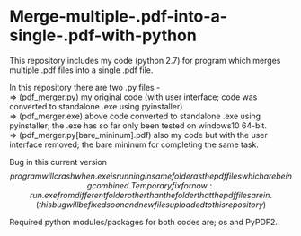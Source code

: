 # Merge-multiple-.pdf-into-a-single-.pdf-with-python  

This repository includes my code (python 2.7) for program which merges multiple .pdf files into a single .pdf file.  

In this repository there are two .py files -  
=> (pdf_merger.py) my original code (with user interface; code was converted to standalone .exe using pyinstaller)  <br />
=> (pdf_merger.exe) above code converted to standalone .exe using pyinstaller; the .exe has so far only been tested on windows10 64-bit.<br />
=> (pdf_merger.py[bare_mininum].pdf) also my code but with the user interface removed; the bare mininum for completing the same task.<br /> 

Bug in this current version $$$$$$$$$$$$$$$$$$$$$$$$$$$$$$$$$$$$$$$$$$  
program will crash when .exe is running in same folder as the pdf 
files which are being combined.  
Temporary fix for now: run .exe from different folder other than the 
folder that the pdf files are in. 
(this bug will be fixed soon and new files uploaded to this
repository)  
$$$$$$$$$$$$$$$$$$$$$$$$$$$$$$$$$$$$$$$$$$$$$$$$$$$$$$$$$$$$$$$$$$$$$$ 


Required python modules/packages for both codes are; os and PyPDF2.
